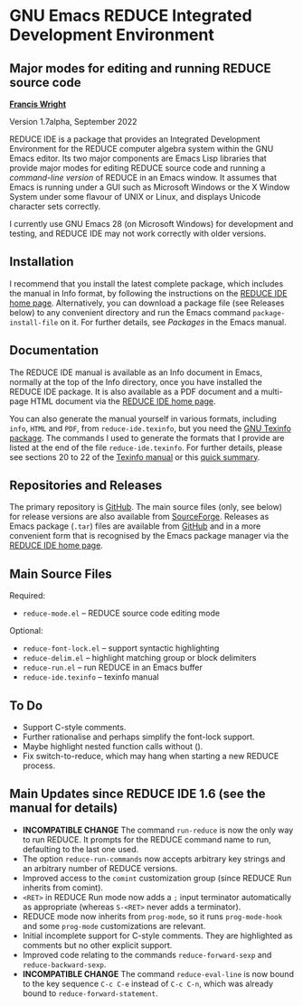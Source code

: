 GNU Emacs REDUCE Integrated Development Environment
===================================================
Major modes for editing and running REDUCE source code
------------------------------------------------------

**[Francis Wright](https://sites.google.com/site/fjwcentaur)**

Version 1.7alpha, September 2022

REDUCE IDE is a package that provides an Integrated Development Environment for the REDUCE computer algebra system within the GNU Emacs editor.  Its two major components are Emacs Lisp libraries that provide major modes for editing REDUCE source code and running a *command-line version* of REDUCE in an Emacs window.  It assumes that Emacs is running under a GUI such as Microsoft Windows or the X Window System under some flavour of UNIX or Linux, and displays Unicode character sets correctly.

I currently use GNU Emacs 28 (on Microsoft Windows) for development and testing, and REDUCE IDE may not work correctly with older versions.

Installation
------------

I recommend that you install the latest complete package, which includes the manual in Info format, by following the instructions on the [REDUCE IDE home page](https://reduce-algebra.sourceforge.io/reduce-ide/).  Alternatively, you can download a package file (see Releases below) to any convenient directory and run the Emacs command `package-install-file` on it.  For further details, see *Packages* in the Emacs manual.

Documentation
-------------

The REDUCE IDE manual is available as an Info document in Emacs, normally at the top of the Info directory, once you have installed the REDUCE IDE package.  It is also available as a PDF document and a multi-page HTML document via the [REDUCE IDE home page](https://reduce-algebra.sourceforge.io/reduce-ide/).

You can also generate the manual yourself in various formats, including `info`, `HTML` and `PDF`, from `reduce-ide.texinfo`, but you need the [GNU Texinfo package](https://www.gnu.org/software/texinfo/).  The commands I used to generate the formats that I provide are listed at the end of the file `reduce-ide.texinfo`.  For further details, please see sections 20 to 22 of the [Texinfo manual](https://www.gnu.org/software/texinfo/manual/texinfo/) or this [quick summary](https://en.wikipedia.org/wiki/Texinfo).

Repositories and Releases
-------------------------

The primary repository is [GitHub](https://github.com/fjwright/REDUCE-IDE).  The main source files (only, see below) for release versions are also available from [SourceForge](https://sourceforge.net/p/reduce-algebra/code/HEAD/tree/trunk/generic/emacs/).  Releases as Emacs package (`.tar`) files are available from [GitHub](https://github.com/fjwright/REDUCE-IDE/releases) and in a more convenient form that is recognised by the Emacs package manager via the [REDUCE IDE home page](https://reduce-algebra.sourceforge.io/reduce-ide/).

Main Source Files
-----------------

Required:

* `reduce-mode.el`  &ndash;  REDUCE source code editing mode

Optional:

* `reduce-font-lock.el`  &ndash;  support syntactic highlighting
* `reduce-delim.el`  &ndash;  highlight matching group or block delimiters
* `reduce-run.el`  &ndash;  run REDUCE in an Emacs buffer
* `reduce-ide.texinfo`  &ndash;  texinfo manual

To Do
-----

* Support C-style comments.
* Further rationalise and perhaps simplify the font-lock support.
* Maybe highlight nested function calls without ().
* Fix switch-to-reduce, which may hang when starting a new REDUCE process.

Main Updates since REDUCE IDE 1.6 (see the manual for details)
--------------------------------------------------------------

* **INCOMPATIBLE CHANGE** The command `run-reduce` is now the only way to run REDUCE.  It prompts for the REDUCE command name to run, defaulting to the last one used.
* The option `reduce-run-commands` now accepts arbitrary key strings and an arbitrary number of REDUCE versions.
* Improved access to the `comint` customization group (since REDUCE Run inherits from comint).
* `<RET>` in REDUCE Run mode now adds a `;` input terminator automatically as appropriate (whereas `S-<RET>` never adds a terminator).
* REDUCE mode now inherits from `prog-mode`, so it runs `prog-mode-hook` and some `prog-mode` customizations are relevant.
* Initial incomplete support for C-style comments.  They are highlighted as comments but no other explicit support.
* Improved code relating to the commands `reduce-forward-sexp` and `reduce-backward-sexp`.
* **INCOMPATIBLE CHANGE** The command `reduce-eval-line` is now bound to the key sequence `C-c C-e` instead of `C-c C-n`, which was already bound to `reduce-forward-statement`.
